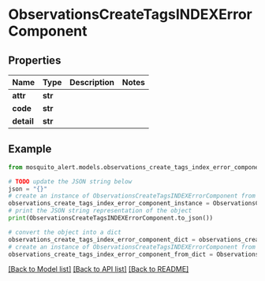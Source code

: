 # ObservationsCreateTagsINDEXErrorComponent


## Properties

Name | Type | Description | Notes
------------ | ------------- | ------------- | -------------
**attr** | **str** |  | 
**code** | **str** |  | 
**detail** | **str** |  | 

## Example

```python
from mosquito_alert.models.observations_create_tags_index_error_component import ObservationsCreateTagsINDEXErrorComponent

# TODO update the JSON string below
json = "{}"
# create an instance of ObservationsCreateTagsINDEXErrorComponent from a JSON string
observations_create_tags_index_error_component_instance = ObservationsCreateTagsINDEXErrorComponent.from_json(json)
# print the JSON string representation of the object
print(ObservationsCreateTagsINDEXErrorComponent.to_json())

# convert the object into a dict
observations_create_tags_index_error_component_dict = observations_create_tags_index_error_component_instance.to_dict()
# create an instance of ObservationsCreateTagsINDEXErrorComponent from a dict
observations_create_tags_index_error_component_from_dict = ObservationsCreateTagsINDEXErrorComponent.from_dict(observations_create_tags_index_error_component_dict)
```
[[Back to Model list]](../README.md#documentation-for-models) [[Back to API list]](../README.md#documentation-for-api-endpoints) [[Back to README]](../README.md)


